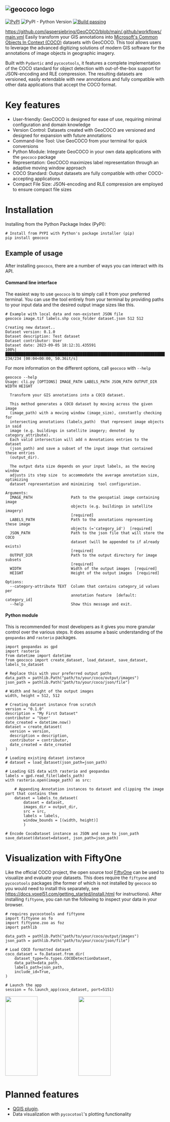 ![geococo logo](https://github.com/jaspersiebring/GeoCOCO/assets/25051531/b2a2db16-1400-4c43-b044-a924a378ef84)
---
[![PyPI](https://img.shields.io/pypi/v/geococo)](https://pypi.org/project/geococo/)
![PyPI - Python Version](https://img.shields.io/pypi/pyversions/geococo)
[![Build passing](https://github.com/jaspersiebring/GeoCOCO/actions/workflows/main.yml/badge.svg)](https://github.com/jaspersiebring/GeoCOCO/actions/workflows/main.yml)

https://github.com/jaspersiebring/GeoCOCO/blob/main/.github/workflows/main.yml
Easily transform your GIS annotations into [Microsoft's Common Objects In Context (COCO)](https://cocodataset.org/#format-data) datasets with GeoCOCO. This tool allows users to leverage the advanced digitizing solutions of modern GIS software for the annotations of image objects in geographic imagery.
 
Built with `Pydantic` and `pycocotools`, it features a complete implementation of the COCO standard for object detection with out-of-the-box support for JSON-encoding and RLE compression. The resulting datasets are versioned, easily extendable with new annotations and fully compatible with other data applications that accept the COCO format.

# Key features
- User-friendly: GeoCOCO is designed for ease of use, requiring minimal configuration and domain knowledge
- Version Control: Datasets created with GeoCOCO are versioned and designed for expansion with future annotations
- Command-line Tool: Use GeoCOCO from your terminal for quick conversions
- Python Module: Integrate GeoCOCO in your own data applications with the `geococo` package
- Representation: GeoCOCO maximizes label representation through an adaptive moving window approach
- COCO Standard: Output datasets are fully compatible with other COCO-accepting applications
- Compact File Size: JSON-encoding and RLE compression are employed to ensure compact file sizes

# Installation
Installing from the Python Package Index (PyPI):
````
# Install from PYPI with Python's package installer (pip)
pip install geococo
````

## Example of usage

After installing `geococo`, there are a number of ways you can interact with its API.

#### Command line interface
 The easiest way to use `geococo` is to simply call it from your preferred terminal. You can use the tool entirely from your terminal by providing paths to your input data and the desired output image sizes like this.

  ````
# Example with local data and non-existent JSON file
geococo image.tif labels.shp coco_folder dataset.json 512 512

Creating new dataset..
Dataset version: 0.1.0
Dataset description: Test dataset
Dataset contributor: User
Dataset date: 2023-09-05 18:12:31.435591
100%|████████████████████████████████████████████████████████████████████████████████████████████████████████████████████████████████████████████████████████████████████████████████████████████████████████████████████████████████████████████████| 234/234 [00:04<00:00, 50.36it/s]
````
For more information on the different options, call `geococo` with `--help`
````
geococo --help
Usage: cli.py [OPTIONS] IMAGE_PATH LABELS_PATH JSON_PATH OUTPUT_DIR WIDTH HEIGHT

  Transform your GIS annotations into a COCO dataset.

  This method generates a COCO dataset by moving across the given image
  (image_path) with a moving window (image_size), constantly checking for
  intersecting annotations (labels_path)  that represent image objects in said
  image (e.g. buildings in satellite imagery; denoted  by category_attribute).
  Each valid intersection will add n Annotations entries to the dataset
  (json_path) and save a subset of the input image that contained these entries
  (output_dir).

  The output data size depends on your input labels, as the moving window
  adjusts its step size  to accommodate the average annotation size, optimizing
  dataset representation and minimizing  tool configuration.

Arguments:
  IMAGE_PATH                 Path to the geospatial image containing image
                             objects (e.g. buildings in satellite imagery)
                             [required]
  LABELS_PATH                Path to the annotations representing these image
                             objects (='category_id')  [required]
  JSON_PATH                  Path to the json file that will store the COCO
                             dataset (will be appended to if already exists)
                             [required]
  OUTPUT_DIR                 Path to the output directory for image subsets
                             [required]
  WIDTH                      Width of the output images  [required]
  HEIGHT                     Height of the output images  [required]

Options:
  --category-attribute TEXT  Column that contains category_id values per
                             annotation feature  [default: category_id]
  --help                     Show this message and exit.

````

#### Python module
This is recommended for most developers as it gives you more granular control over the various steps. It does assume a basic understanding of the `geopandas` and `rasterio` packages.

````
import geopandas as gpd
import rasterio
from datetime import datetime
from geococo import create_dataset, load_dataset, save_dataset, labels_to_dataset

# Replace this with your preferred output paths
data_path = pathlib.Path("path/to/your/coco/output/images")
json_path = pathlib.Path("path/to/your/coco/json/file")

# Width and height of the output images
width, height = 512, 512

# Creating dataset instance from scratch
version = "0.1.0"
description = "My First Dataset"
contributor = "User'
date_created = datetime.now()
dataset = create_dataset(
  version = version, 
  description = description, 
  contributor = contributor, 
  date_created = date_created
)

# Loading existing dataset instance
# dataset = load_dataset(json_path=json_path)

# Loading GIS data with rasterio and geopandas
labels = gpd.read_file(labels_path)
with rasterio.open(image_path) as src:

    # Appending Annotation instances to dataset and clipping the image part that contains them
    dataset = labels_to_dataset(
        dataset = dataset, 
        images_dir = output_dir,
        src = src,
        labels = labels,
        window_bounds = [(width, height)]
        )

# Encode CocoDataset instance as JSON and save to json_path
save_dataset(dataset=dataset, json_path=json_path)
````

# Visualization with FiftyOne
Like the official COCO project, the open source tool [FiftyOne](https://docs.voxel51.com/) can be used to visualize and evaluate your datasets. This does require the `fiftyone` and `pycocotools` packages (the former of which is not installed by `geococo` so you would need to install this separately, see https://docs.voxel51.com/getting_started/install.html for instructions). After installing `fiftyone`, you can run the following to inspect your data in your browser.

````
# requires pycocotools and fiftyone
import fiftyone as fo
import fiftyone.zoo as foz
import pathlib

data_path = pathlib.Path("path/to/your/coco/output/images")
json_path = pathlib.Path("path/to/your/coco/json/file")

# Load COCO formatted dataset
coco_dataset = fo.Dataset.from_dir(
    dataset_type=fo.types.COCODetectionDataset,
    data_path=data_path,
    labels_path=json_path,
    include_id=True,
)

# Launch the app
session = fo.launch_app(coco_dataset, port=5151)
````

<p float="left">
  <img src="https://github.com/jaspersiebring/GeoCOCO/assets/25051531/f8ab55da-b3cd-4beb-b082-7946e712ea5c" width="45%" height = 250/>
  <img src="https://github.com/jaspersiebring/GeoCOCO/assets/25051531/9a796a54-ffc2-49c3-95bc-59e5c0dd1d7c" width="45%" height = 250 />
</p>


# Planned features
- [QGIS plugin](https://github.com/jaspersiebring/geococo-qgis-plugin).
- Data visualization with `pycocotool`'s plotting functionality
